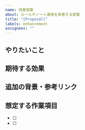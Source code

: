 ```yaml
---
name: 改善提案
about: ルールやノート運用を改善する提案
title: "[Proposal]"
labels: enhancement
assignees: ""
---
```


## やりたいこと

## 期待する効果

## 追加の背景・参考リンク

## 想定する作業項目

- [ ]
- [ ]
